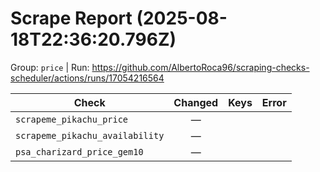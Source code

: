 # Scrape Report (2025-08-18T22:36:20.796Z)

Group: `price`  |  Run: https://github.com/AlbertoRoca96/scraping-checks-scheduler/actions/runs/17054216564

| Check | Changed | Keys | Error |
|---|:---:|:--|:--|
| `scrapeme_pikachu_price` | — |  |  |
| `scrapeme_pikachu_availability` | — |  |  |
| `psa_charizard_price_gem10` | — |  |  |
